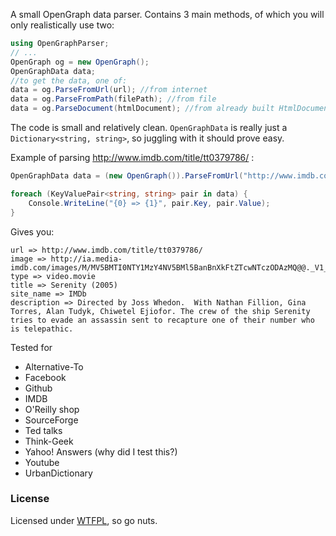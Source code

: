 A small OpenGraph data parser. Contains 3 main methods, of which you will only realistically use two:

```csharp
using OpenGraphParser;
// ...
OpenGraph og = new OpenGraph();
OpenGraphData data;
//to get the data, one of:
data = og.ParseFromUrl(url); //from internet
data = og.ParseFromPath(filePath); //from file
data = og.ParseDocument(htmlDocument); //from already built HtmlDocument
```

The code is small and relatively clean. `OpenGraphData` is really just a `Dictionary<string, string>`, so juggling with it should prove easy.

Example of parsing http://www.imdb.com/title/tt0379786/ :

```csharp
OpenGraphData data = (new OpenGraph()).ParseFromUrl("http://www.imdb.com/title/tt0379786/");

foreach (KeyValuePair<string, string> pair in data) {
    Console.WriteLine("{0} => {1}", pair.Key, pair.Value);
}
```

Gives you:

    url => http://www.imdb.com/title/tt0379786/
    image => http://ia.media-imdb.com/images/M/MV5BMTI0NTY1MzY4NV5BMl5BanBnXkFtZTcwNTczODAzMQ@@._V1_SY317_CR0,0,214,317_.jpg
    type => video.movie
    title => Serenity (2005)
    site_name => IMDb
    description => Directed by Joss Whedon.  With Nathan Fillion, Gina Torres, Alan Tudyk, Chiwetel Ejiofor. The crew of the ship Serenity tries to evade an assassin sent to recapture one of their number who is telepathic.

Tested for

* Alternative-To
* Facebook
* Github
* IMDB
* O'Reilly shop
* SourceForge
* Ted talks
* Think-Geek
* Yahoo! Answers (why did I test this?)
* Youtube
* UrbanDictionary

### License ###
Licensed under [WTFPL](http://www.wtfpl.net/), so go nuts.
